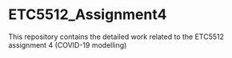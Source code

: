 # ETC5512_Assignment4
This repository contains the detailed work related to the ETC5512 assignment 4 (COVID-19 modelling)
